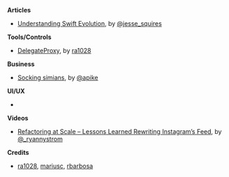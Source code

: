 
**Articles**

* [Understanding Swift Evolution](http://www.jessesquires.com/understanding-swift-evolution/), by [@jesse_squires](https://twitter.com/jesse_squires)


**Tools/Controls**

* [DelegateProxy](https://github.com/ra1028/DelegateProxy), by [ra1028](https://github.com/ra1028)

**Business**

* [Socking simians](http://www.allenpike.com/2016/socking-simians/), by [@apike](http://www.twitter.com/apike/)

**UI/UX**

*

**Videos**

* [Refactoring at Scale – Lessons Learned Rewriting Instagram’s Feed](https://realm.io/news/tryswift-ryan-nystrom-refactoring-at-scale-lessons-learned-rewriting-instagram-feed/), by [@_ryannystrom](https://twitter.com/_ryannystrom)

**Credits**

* [ra1028](https://github.com/ra1028), [mariusc](https://github.com/mariusc), [rbarbosa](https://github.com/rbarbosa)
